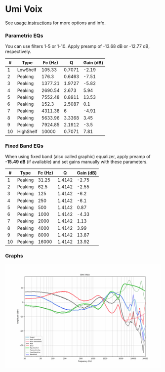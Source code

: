 # Umi Voix
See [usage instructions](https://github.com/jaakkopasanen/AutoEq#usage) for more options and info.

### Parametric EQs
You can use filters 1-5 or 1-10. Apply preamp of -13.68 dB or -12.77 dB, respectively.

|   # | Type      |   Fc (Hz) |      Q |   Gain (dB) |
|-----|-----------|-----------|--------|-------------|
|   1 | LowShelf  |    105.33 | 0.7071 |       -2.19 |
|   2 | Peaking   |    176.3  | 0.6463 |       -7.51 |
|   3 | Peaking   |   1377.21 | 1.9727 |       -5.82 |
|   4 | Peaking   |   2690.54 | 2.673  |        5.94 |
|   5 | Peaking   |   7552.48 | 0.8911 |       13.53 |
|   6 | Peaking   |    152.3  | 2.5087 |        0.1  |
|   7 | Peaking   |   4311.38 | 6      |       -4.91 |
|   8 | Peaking   |   5633.96 | 3.3368 |        3.45 |
|   9 | Peaking   |   7924.85 | 2.1912 |       -3.5  |
|  10 | HighShelf |  10000    | 0.7071 |        7.81 |

### Fixed Band EQs
When using fixed band (also called graphic) equalizer, apply preamp of **-15.49 dB** (if available) and set gains manually with these parameters.

|   # | Type    |   Fc (Hz) |      Q |   Gain (dB) |
|-----|---------|-----------|--------|-------------|
|   1 | Peaking |     31.25 | 1.4142 |       -2.75 |
|   2 | Peaking |     62.5  | 1.4142 |       -2.55 |
|   3 | Peaking |    125    | 1.4142 |       -6.2  |
|   4 | Peaking |    250    | 1.4142 |       -6.1  |
|   5 | Peaking |    500    | 1.4142 |        0.87 |
|   6 | Peaking |   1000    | 1.4142 |       -4.33 |
|   7 | Peaking |   2000    | 1.4142 |        1.13 |
|   8 | Peaking |   4000    | 1.4142 |        3.99 |
|   9 | Peaking |   8000    | 1.4142 |       13.87 |
|  10 | Peaking |  16000    | 1.4142 |       13.92 |

### Graphs
![](./Umi%20Voix.png)
